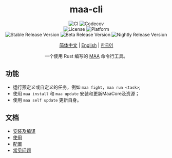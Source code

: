 <!-- markdownlint-disable MD033 MD041 -->
<div align="center">

# maa-cli

![CI](https://img.shields.io/github/actions/workflow/status/MaaAssistantArknights/maa-cli/ci.yml?logo=GitHub&label=CI)
![Codecov](https://img.shields.io/codecov/c/github/MaaAssistantArknights/maa-cli?logo=codecov)
<br>
![License](https://img.shields.io/badge/license-AGPL--3.0--only-blueviolet)
![Platform](https://img.shields.io/badge/platform-Windows%20%7C%20Linux%20%7C%20macOS-blueviolet)
<br>
![Stable Release Version](https://img.shields.io/badge/dynamic/json?url=https%3A%2F%2Fgithub.com%2FMaaAssistantArknights%2Fmaa-cli%2Fraw%2Fversion%2Fstable.json&query=%24.version&prefix=v&label=stable)
![Beta Release Version](https://img.shields.io/badge/dynamic/json?url=https%3A%2F%2Fgithub.com%2FMaaAssistantArknights%2Fmaa-cli%2Fraw%2Fversion%2Fbeta.json&query=%24.version&prefix=v&label=beta)
![Nightly Release Version](https://img.shields.io/badge/dynamic/json?url=https%3A%2F%2Fgithub.com%2FMaaAssistantArknights%2Fmaa-cli%2Fraw%2Fversion%2Falpha.json&query=%24.version&prefix=v&label=nightly)

[简体中文](maa-cli/docs/zh-CN/intro.md)
| [English](maa-cli/docs/en-US/intro.md)
| [한국어](maa-cli/docs/ko-KR/intro.md)

一个使用 Rust 编写的 [MAA][maa-home] 命令行工具。

</div>

<!-- markdownlint-enable MD033 MD041 -->

## 功能

- 运行预定义或自定义的任务，例如 `maa fight`，`maa run <task>`;
- 使用 `maa install` 和 `maa update` 安装和更新MaaCore及资源；
- 使用 `maa self update` 更新自身。

## 文档

- [安装及编译](maa-cli/docs/zh-CN/install.md)
- [使用](maa-cli/docs/zh-CN/usage.md)
- [配置](maa-cli/docs/zh-CN/config.md)
- [常见问题](maa-cli/docs/zh-CN/faq.md)

[maa-home]: https://github.com/MaaAssistantArknights/MaaAssistantArknights/
